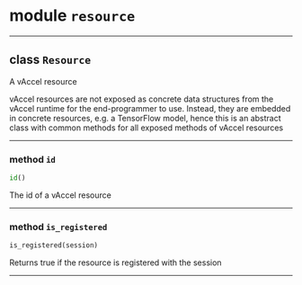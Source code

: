 <!-- markdownlint-disable -->

# module `resource`






---

## class `Resource`
A vAccel resource 

vAccel resources are not exposed as concrete data structures from the vAccel runtime for the end-programmer to use. Instead, they are embedded in concrete resources, e.g. a TensorFlow model, hence this is an abstract class with common methods for all exposed methods of vAccel resources 




---

### method `id`

```python
id()
```

The id of a vAccel resource 

---

### method `is_registered`

```python
is_registered(session)
```

Returns true if the resource is registered with the session 




---


